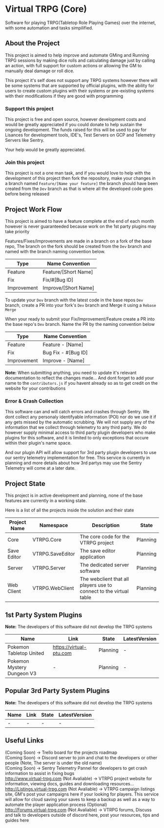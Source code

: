 # Virtual TRPG (Core)
Software for playing TRPG(Tabletop Role Playing Games) over the internet, with some automation and tasks simpilified.

## About the Project
This project is aimed to help improve and automate GMing and Running TRPG sessions by making dice rolls and calculating damage just by calling an action, with full support for custom actions or allowing the GM to manually deal damage or roll dice.

This project it's self does not support any TRPG systems however there will be some systems that are supported by official plugins, with the ability for users to create custom plugins with their systems or pre-existing systems with their modifications if they are good with programming

### Support this project
This project is free and open source, however development costs and would be greatly appreciated if you could donate to help sustain the ongoing development. The funds raised for this will be used to pay for Lisances for development tools, IDE's, Test Servers on GCP and Telemetry Servers like Sentry.

Your help would be greatly appreciated.

### Join this project
This project is not a one man task, and if you would love to help with the development of this project then fork the repository, make your changes in a branch named ``Feature/[Name your feature]`` the branch should have been created from the ``Dev`` branch as that is where all the developed code goes before being released

## Project Work Flow
This project is aimed to have a feature complete at the end of each month however is never guaranteeded because work on the 1st party plugins may take priority

Features/Fixes/Improvements are made in a branch on a fork of the base repo, The branch on the fork should be created from the ``Dev`` branch and named with the branch naming convention below.

|Type       |Name Convention      |
|-----------|---------------------|
|Feature    |Feature/[Short Name] |
|Fix        |Fix/#[Bug ID]        |
|Improvement|Improve/[Short Name] |

To update your ``Dev`` branch with the latest code in the base repos ``Dev`` branch, create a PR into your fork's ``Dev`` branch and Merge it using a ``Rebase Merge``

When your ready to submit your Fix/Improvement/Feature create a PR into the base repo's ``Dev`` branch. Name the PR by the naming convention below

|Type       |Name Convention        |
|-----------|-----------------------|
|Feature    |Feature - [Name]       |
|Fix        |Bug Fix - #[Bug ID]    |
|Improvement|Improve - [Name]       |

**Note:** When submitting anything, you need to update it's relevant documentation to reflect the changes made... And dont forget to add your name to the ``contributors.js`` if you havent already so as to get credit on the website for your contributions

### Error & Crash Collection
This software can and will catch errors and crashes through Sentry. We dont collect any personaly identifyable information (POI) nor do we use it if any gets missed by the automatic scrubbing. We will not supply any of the information that we collect through telemetry to any third party. We do however supply minimal access to third party plugin developers who make plugins for this software, and it is limited to only exceptions that occure within their plugin's name space.

And our plugin API will allow support for 3rd party plugin developers to use our sentry telemetry implementation for free. This service is currently in planning and more details about how 3rd partys may use the Sentry Telemetry will come at a later date.

## Project State
This project is in active development and planning, none of the base features are currently in a working state.

Here is a list of all the projects inside the solution and their state

|Project Name|Namespace       |Description                                                       |State    |
|------------|----------------|------------------------------------------------------------------|---------|
|Core        |VTRPG.Core      |The core code for the VTRPG project                               |Planning |
|Save Editor |VTRPG.SaveEditor|The save editor application                                       |Planning |
|Server      |VTRPG.Server    |The dedicated server software                                     |Planning |
|Web Client  |VTRPG.WebClient |The webclient that all players use to connect to the virtual table|Planning |

## 1st Party System Plugins
**Note:** The developers of this software did not develop the TRPG systems

|Name                      |Link                   |State         |LatestVersion        |
|--------------------------|-----------------------|--------------|---------------------|
|Pokemon Tabletop United   |https://virtual-ptu.com|Planning      |-                    |
|Pokemon Mystery Dungeon V3|-                      |Planning      |-                    |

## Popular 3rd Party System Plugins
**Note:** The developers of this software did not develop the TRPG systems

|Name                      |Link                   |State         |LatestVersion        |
|--------------------------|-----------------------|--------------|---------------------|
|-                         |-                      |-             |-                    |

## Useful Links
(Coming Soon) -> Trello board for the projects roadmap<br>
(Coming Soon) -> Discord server to join and chat to the developers or other people (Note, The server is under the old name)<br>
(Coming Soon) -> Sentry Telemetry Pannel for developers to get crash information to assist in fixing bugs<br>
http://www.virtual-trpg.com (Not Avaliable) -> VTRPG project website for information, viewing docs, guides and downloading resources...<br>
http://Listings.virtual-trpg.com (Not Avaliable) -> VTRPG campaign listings site, GM's post your campaigns here if your looking for players. This service will allow for cloud saving your saves to keep a backup as well as a way to automate the player application process (Optional)<br>
http://Forums.virtual-trpg.com (Not Avaliable) -> VTRPG forums, Discuss and talk to developers outside of discord here, post your resources, tips and guides here<br>
